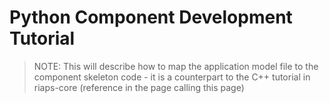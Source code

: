 # Python Component Development Tutorial

>NOTE:  This will describe how to map the application model file to the component skeleton code - it is a counterpart to the C++ tutorial in riaps-core (reference in the page calling this page)
